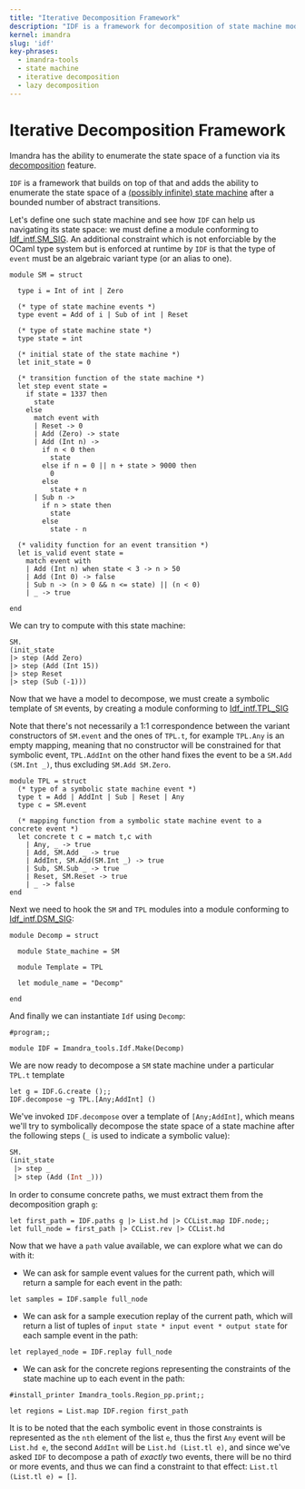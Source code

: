 ```yaml
---
title: "Iterative Decomposition Framework"
description: "IDF is a framework for decomposition of state machine models"
kernel: imandra
slug: 'idf'
key-phrases:
  - imandra-tools
  - state machine
  - iterative decomposition
  - lazy decomposition
---
```


# Iterative Decomposition Framework

Imandra has the ability to enumerate the state space of a function via its [decomposition](Imandra%20Decomposition%20Flags.md) feature.

`IDF` is a framework that builds on top of that and adds the ability to enumerate the state space of a [(possibly infinite) state machine](https://en.wikipedia.org/wiki/Finite-state_machine) after a bounded number of abstract transitions.

Let's define one such state machine and see how `IDF` can help us navigating its state space: we must define a module conforming to [Idf_intf.SM_SIG](https://docs.imandra.ai/imandra-docs/odoc/imandra-tools/Imandra_tools/Idf_intf/module-type-SM_SIG/index.html).
An additional constraint which is not enforciable by the OCaml type system but is enforced at runtime by `IDF` is that the type of `event` must be an algebraic variant type (or an alias to one).

```{.imandra .input}
module SM = struct

  type i = Int of int | Zero

  (* type of state machine events *)
  type event = Add of i | Sub of int | Reset

  (* type of state machine state *)
  type state = int

  (* initial state of the state machine *)
  let init_state = 0

  (* transition function of the state machine *)
  let step event state =
    if state = 1337 then
      state
    else
      match event with
      | Reset -> 0
      | Add (Zero) -> state
      | Add (Int n) ->
        if n < 0 then
          state
        else if n = 0 || n + state > 9000 then
          0
        else
          state + n
      | Sub n ->
        if n > state then
          state
        else
          state - n

  (* validity function for an event transition *)
  let is_valid event state =
    match event with
    | Add (Int n) when state < 3 -> n > 50
    | Add (Int 0) -> false
    | Sub n -> (n > 0 && n <= state) || (n < 0)
    | _ -> true

end
```

We can try to compute with this state machine:


```{.imandra .input}
SM.
(init_state
|> step (Add Zero)
|> step (Add (Int 15))
|> step Reset
|> step (Sub (-1)))
```

Now that we have a model to decompose, we must create a symbolic template of `SM` events, by creating a module conforming to [Idf_intf.TPL_SIG](https://docs.imandra.ai/imandra-docs/odoc/imandra-tools/Imandra_tools/Idf_intf/module-type-TPL_SIG/index.html)

Note that there's not necessarily a 1:1 correspondence between the variant constructors of `SM.event` and the ones of `TPL.t`, for example `TPL.Any` is an empty mapping, meaning that no constructor will be constrained for that symbolic event, `TPL.AddInt` on the other hand fixes the event to be a `SM.Add (SM.Int _)`, thus excluding `SM.Add SM.Zero`.

```{.imandra .input}
module TPL = struct
  (* type of a symbolic state machine event *)
  type t = Add | AddInt | Sub | Reset | Any
  type c = SM.event

  (* mapping function from a symbolic state machine event to a concrete event *)
  let concrete t c = match t,c with
    | Any, _ -> true
    | Add, SM.Add _ -> true
    | AddInt, SM.Add(SM.Int _) -> true
    | Sub, SM.Sub _ -> true
    | Reset, SM.Reset -> true
    | _ -> false
end
```

Next we need to hook the `SM` and `TPL` modules into a module conforming to [Idf_intf.DSM_SIG](https://docs.imandra.ai/imandra-docs/odoc/imandra-tools/Imandra_tools/Idf_intf/module-type-DSM_SIG/index.html):

```{.imandra .input}
module Decomp = struct

  module State_machine = SM

  module Template = TPL

  let module_name = "Decomp"

end
```

And finally we can instantiate `Idf` using `Decomp`:


```{.imandra .input}
#program;;

module IDF = Imandra_tools.Idf.Make(Decomp)
```

We are now ready to decompose a `SM` state machine under a particular `TPL.t` template
```{.imandra .input}
let g = IDF.G.create ();;
IDF.decompose ~g TPL.[Any;AddInt] ()
```

We've invoked `IDF.decompose` over a template of `[Any;AddInt]`, which means we'll try to symbolically decompose the state space of a state machine after the following steps (`_` is used to indicate a symbolic value):

```ocaml
SM.
(init_state
 |> step _
 |> step (Add (Int _)))
```

In order to consume concrete paths, we must extract them from the decomposition graph `g`:

```{.imandra .input}
let first_path = IDF.paths g |> List.hd |> CCList.map IDF.node;;
let full_node = first_path |> CCList.rev |> CCList.hd
```

Now that we have a `path` value available, we can explore what we can do with it:

- We can ask for sample event values for the current path, which will return a sample for each event in the path:

```{.imandra .input}
let samples = IDF.sample full_node
```

- We can ask for a sample execution replay of the current path, which will return a list of tuples of `input state * input event * output state` for each sample event in the path:
```{.imandra .input}
let replayed_node = IDF.replay full_node
```

- We can ask for the concrete regions representing the constraints of the state machine up to each event in the path:
```{.imandra .input}
#install_printer Imandra_tools.Region_pp.print;;

let regions = List.map IDF.region first_path
```

It is to be noted that the each symbolic event in those constraints is represented as the `nth` element of the list `e`, thus the first `Any` event will be `List.hd e`, the second `AddInt` will be `List.hd (List.tl e)`, and since we've asked `IDF` to decompose a path of _exactly_ two events, there will be no third or more events, and thus we can find a constraint to that effect: `List.tl (List.tl e) = []`.
